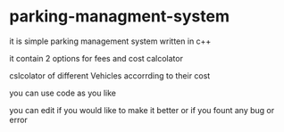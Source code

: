 # parking-managment-system

it is simple parking management system written in c++ 

it contain 2 options for fees and cost calcolator

cslcolator of different Vehicles accorrding to their cost 

you can use code as you like 

you can edit if you would like to make it better or if you fount any bug or error
